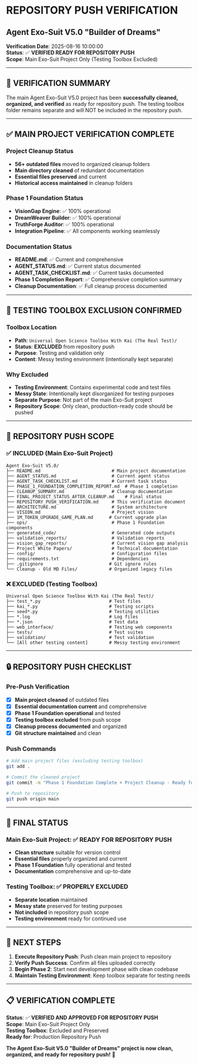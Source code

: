 # REPOSITORY PUSH VERIFICATION
## Agent Exo-Suit V5.0 "Builder of Dreams"

**Verification Date**: 2025-08-16 10:00:00  
**Status**: ✅ **VERIFIED READY FOR REPOSITORY PUSH**  
**Scope**: Main Exo-Suit Project Only (Testing Toolbox Excluded)  

---

## 🎯 **VERIFICATION SUMMARY**

The main Agent Exo-Suit V5.0 project has been **successfully cleaned, organized, and verified** as ready for repository push. The testing toolbox folder remains separate and will NOT be included in the repository push.

---

## ✅ **MAIN PROJECT VERIFICATION COMPLETE**

### **Project Cleanup Status**
- **56+ outdated files** moved to organized cleanup folders
- **Main directory cleaned** of redundant documentation
- **Essential files preserved** and current
- **Historical access maintained** in cleanup folders

### **Phase 1 Foundation Status**
- **VisionGap Engine**: ✅ 100% operational
- **DreamWeaver Builder**: ✅ 100% operational  
- **TruthForge Auditor**: ✅ 100% operational
- **Integration Pipeline**: ✅ All components working seamlessly

### **Documentation Status**
- **README.md**: ✅ Current and comprehensive
- **AGENT_STATUS.md**: ✅ Current status documented
- **AGENT_TASK_CHECKLIST.md**: ✅ Current tasks documented
- **Phase 1 Completion Report**: ✅ Comprehensive completion summary
- **Cleanup Documentation**: ✅ Full cleanup process documented

---

## 🚫 **TESTING TOOLBOX EXCLUSION CONFIRMED**

### **Toolbox Location**
- **Path**: `Universal Open Science Toolbox With Kai (The Real Test)/`
- **Status**: **EXCLUDED** from repository push
- **Purpose**: Testing and validation only
- **Content**: Messy testing environment (intentionally kept separate)

### **Why Excluded**
- **Testing Environment**: Contains experimental code and test files
- **Messy State**: Intentionally kept disorganized for testing purposes
- **Separate Purpose**: Not part of the main Exo-Suit project
- **Repository Scope**: Only clean, production-ready code should be pushed

---

## 📁 **REPOSITORY PUSH SCOPE**

### **✅ INCLUDED (Main Exo-Suit Project)**
```
Agent Exo-Suit V5.0/
├── README.md                           # Main project documentation
├── AGENT_STATUS.md                     # Current agent status
├── AGENT_TASK_CHECKLIST.md             # Current task status
├── PHASE_1_FOUNDATION_COMPLETION_REPORT.md  # Phase 1 completion
├── CLEANUP_SUMMARY.md                  # Cleanup documentation
├── FINAL_PROJECT_STATUS_AFTER_CLEANUP.md    # Final status
├── REPOSITORY_PUSH_VERIFICATION.md     # This verification document
├── ARCHITECTURE.md                     # System architecture
├── VISION.md                           # Project vision
├── 1M_TOKEN_UPGRADE_GAME_PLAN.md      # Current upgrade plan
├── ops/                                # Phase 1 Foundation components
├── generated_code/                     # Generated code outputs
├── validation_reports/                 # Validation reports
├── vision_gap_reports/                 # Current vision gap analysis
├── Project White Papers/               # Technical documentation
├── config/                             # Configuration files
├── requirements.txt                    # Dependencies
├── .gitignore                         # Git ignore rules
└── Cleanup - Old MD Files/            # Organized legacy files
```

### **❌ EXCLUDED (Testing Toolbox)**
```
Universal Open Science Toolbox With Kai (The Real Test)/
├── test_*.py                          # Test files
├── kai_*.py                           # Testing scripts
├── seed*.py                           # Testing utilities
├── *.log                              # Log files
├── *.json                             # Test data
├── web_interface/                     # Testing web components
├── tests/                             # Test suites
├── validation/                        # Test validation
└── [All other testing content]        # Messy testing environment
```

---

## 🔒 **REPOSITORY PUSH CHECKLIST**

### **Pre-Push Verification**
- [x] **Main project cleaned** of outdated files
- [x] **Essential documentation current** and comprehensive
- [x] **Phase 1 Foundation operational** and tested
- [x] **Testing toolbox excluded** from push scope
- [x] **Cleanup process documented** and organized
- [x] **Git structure maintained** and clean

### **Push Commands**
```bash
# Add main project files (excluding testing toolbox)
git add .

# Commit the cleaned project
git commit -m "Phase 1 Foundation Complete + Project Cleanup - Ready for Production"

# Push to repository
git push origin main
```

---

## 🎯 **FINAL STATUS**

### **Main Exo-Suit Project**: ✅ **READY FOR REPOSITORY PUSH**
- **Clean structure** suitable for version control
- **Essential files** properly organized and current
- **Phase 1 Foundation** fully operational and tested
- **Documentation** comprehensive and up-to-date

### **Testing Toolbox**: ✅ **PROPERLY EXCLUDED**
- **Separate location** maintained
- **Messy state** preserved for testing purposes
- **Not included** in repository push scope
- **Testing environment** ready for continued use

---

## 🚀 **NEXT STEPS**

1. **Execute Repository Push**: Push clean main project to repository
2. **Verify Push Success**: Confirm all files uploaded correctly
3. **Begin Phase 2**: Start next development phase with clean codebase
4. **Maintain Testing Environment**: Keep toolbox separate for testing needs

---

## 📋 **VERIFICATION COMPLETE**

**Status**: ✅ **VERIFIED AND APPROVED FOR REPOSITORY PUSH**  
**Scope**: Main Exo-Suit Project Only  
**Testing Toolbox**: Excluded and Preserved  
**Ready for**: Production Repository Push  

**The Agent Exo-Suit V5.0 "Builder of Dreams" project is now clean, organized, and ready for repository push!** 🎯
